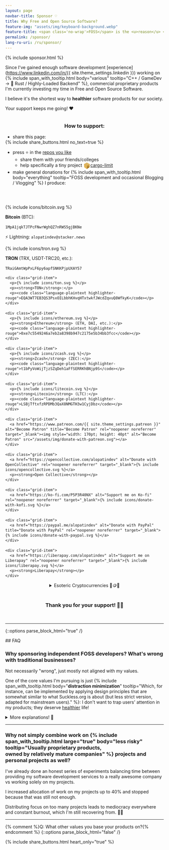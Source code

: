 ```yaml
---
layout: page
navbar-title: Sponsor ♡
title: Why Free and Open Source Software?
feature-img: "assets/img/keyboard-background.webp"
feature-title: <span class='no-wrap'>FOSS</span> is the <u>reason</u> <span class='no-wrap'>why I started <u>career</u></span> <span class='no-wrap'>in Software Development</span>
permalink: /sponsor/
lang-ru-uri: /ru/sponsor/
---
```

{% include sponsor.html %}

Since I've gained enough software development
[experience](https://www.linkedin.com/in/{{ site.theme_settings.linkedin }})
working on
{% include span_with_tooltip.html body="various" tooltip="<span class='no-wrap'>C++ / GameDev</span> → <span class='no-wrap'>🦀 Rust / Highly-Loaded Backend</span>" %},
commercial proprietary products
I'm currently investing my time in <span class='no-wrap'>Free and Open Source Software</span>.

I believe it's the shortest way to **healthier** software products for our society.

Your support keeps me going! ❤️

<div style="display: flex; justify-content: center; padding-bottom: 2rem; margin-top: 0">
  <div class="example" style="max-width: 40rem">
    <h3 style="text-align: center">How to support:</h3>
    <ul style="margin-bottom: 0">
      <li>share this page:</li>
    </ul>
    {% include share_buttons.html no_text=true %}
    <ul>
      <li>press ⭐ in the <a href="https://github.com/alopatindev">repos you like</a>
        <ul>
          <li>share them with your friends/colleges</li>
          <li>help specifically a tiny project <a href="https://github.com/cargo-limit/cargo-limit#support"><img style="display: inline-block; vertical-align: middle; width: 1.4rem; height: 1.4rem" src="/assets/img/cargo-limit.svg">cargo-limit</a></li>
        </ul>
      </li>
      <li class="padding-top-small">make general donations for {% include span_with_tooltip.html body="everything" tooltip="FOSS development <span class='no-wrap'>and occasional Blogging / Vlogging</span>" %} I produce:</li>
    </ul>
  </div>
</div>

<div class="donation-container">
  <div class="grid-container">
    <div class="grid-item">
      <p>{% include icons/bitcoin.svg %}</p>
      <p><strong>Bitcoin</strong> (BTC):</p>
      <p><code class="language-plaintext highlighter-rouge">1MpA1jqkTJTPcFNwrWghQZ7nRWS5gjBKNe</code></p>
      <p>⚡ Lightning: <code class="language-plaintext highlighter-rouge">alopatindev@stacker.news</code></p>
    </div>
    <div class="grid-item">
      <p>{% include icons/tron.svg %}</p>
      <p><strong>TRON</strong> (TRX, USDT-TRC20, etc.):</p>
      <p><code class="language-plaintext highlighter-rouge">TRaiGAmtWpPxLF6py6apfSNKKPjpUXAY57</code></p>
    </div>

    <div class="grid-item">
      <p>{% include icons/ton.svg %}</p>
      <p><strong>TON</strong>:</p>
      <p><code class="language-plaintext highlighter-rouge">EQA3WT7EB3QS3PsxOILbbhKHvqHTxtwkfJWcdZqvuQ8WfkyK</code></p>
    </div>

    <div class="grid-item">
      <p>{% include icons/ethereum.svg %}</p>
      <p><strong>Ethereum</strong> (ETH, DAI, etc.):</p>
      <p><code class="language-plaintext highlighter-rouge">0xe7c5549246a7eb2a8398b947c2175e5b34bb3fcc</code></p>
    </div>

    <div class="grid-item">
      <p>{% include icons/zcash.svg %}</p>
      <p><strong>Zcash</strong> (ZEC):</p>
      <p><code class="language-plaintext highlighter-rouge">t1bPyVoWijTjzSZqDeh1aFfSERRKhBNjp9S</code></p>
    </div>

    <div class="grid-item">
      <p>{% include icons/litecoin.svg %}</p>
      <p><strong>Litecoin</strong> (LTC):</p>
      <p><code class="language-plaintext highlighter-rouge">LSBjTftxfzRPDMb3QaX8NMGTH3w1CyjDbz</code></p>
    </div>

    <div class="grid-item">
      <a href="https://www.patreon.com/{{ site.theme_settings.patreon }}" alt="Become Patron" title="Become Patron" rel="noopener noreferrer" target="_blank"><img style="width: 170pt; height: 40pt" alt="Become Patron" src="/assets/img/donate-with-patreon.svg"></a>
    </div>

    <div class="grid-item">
      <a href="https://opencollective.com/alopatindev" alt="Donate with OpenCollective" rel="noopener noreferrer" target="_blank">{% include icons/opencollective.svg %}</a>
      <p><strong>Open Collective</strong></p>
    </div>

    <div class="grid-item">
      <a href="https://ko-fi.com/P5P3R40NX" alt="Support me on Ko-fi" rel="noopener noreferrer" target="_blank">{% include icons/donate-with-kofi.svg %}</a>
    </div>

    <div class="grid-item">
      <a href="https://paypal.me/alopatindev" alt="Donate with PayPal" title="Donate with PayPal" rel="noopener noreferrer" target="_blank">{% include icons/donate-with-paypal.svg %}</a>
    </div>

    <div class="grid-item">
      <a href="https://liberapay.com/alopatindev" alt="Support me on Liberapay" rel="noopener noreferrer" target="_blank">{% include icons/liberapay.svg %}</a>
      <p><strong>Liberapay</strong></p>
    </div>
  </div>
</div>

<p>
  <div style="display: flex; justify-content: center">
    <div class="esoteric-crypto">
      <details><summary markdown="span">Esoteric Cryptocurrencies 💎🪙🌚</summary>
        <ul>
          <li><strong>AuroraCoin</strong> (AUR): <code class="language-plaintext highlighter-rouge">AMf189Ap4RqQ71L9YWXE9ZBm8GFTnYSTST</code></li>
          <li><strong>Binance coin</strong> (BNB): <code class="language-plaintext highlighter-rouge">0xff3c912b69d6fc8b0e9bc7bb7ed897557ef5d28f</code></li>
          <li><strong>BitcoinCash</strong> (BCH): <code class="language-plaintext highlighter-rouge">qzpewzlsypp5ld2udvfxxw4yhxmlvzy5ku5rnwvj3e</code></li>
          <li><strong>BitcoinGold</strong> (BTG): <code class="language-plaintext highlighter-rouge">GTp7xTfsCSgMqcniS6AVdFhi1L3Nzh7wvJ</code></li>
          <li><strong>BlockChainCoinX</strong> (XCCX): <code class="language-plaintext highlighter-rouge">XNdPhpWZJjyFFA93pCtvENHeWwiDDK1EHZ</code></li>
          <li><strong>Blocknet</strong> (BLOCK): <code class="language-plaintext highlighter-rouge">BnpacNjCfFWQnKEkJgA2LEY5nGfZyd7q3r</code></li>
          <li><strong>Dash</strong> (DASH): <code class="language-plaintext highlighter-rouge">XgW9K6AVqfjP9u9cTvHZBLj51NP6eRxEqA</code></li>
          <li><strong>DeepOnion</strong> (ONION): <code class="language-plaintext highlighter-rouge">DVMVucBGRbj2Uv9QwQj83MRksQAofhTybv</code></li>
          <li><strong>DigiByte</strong> (DGB): <code class="language-plaintext highlighter-rouge">D7a9ysrXXuhqhkxcSweeMvuB57bu1YbNPd</code></li>
          <li><strong>Dogecoin</strong> (DOGE): <code class="language-plaintext highlighter-rouge">D6hkWmCYgbia6oEcuYCdfsPxpXSyTc2DdU</code></li>
          <li><strong>Emercoin</strong> (EMC): <code class="language-plaintext highlighter-rouge">EKyvkQt5CvLtNdACvATdpedmGAhRqHnsm3</code></li>
          <li><strong>Ethereum Classic</strong> (ETC): <code class="language-plaintext highlighter-rouge">0x4822d96683ac11cdac6dc3389a22076164b30d09</code></li>
          <li><strong>EverGreenCoin</strong> (EGC): <code class="language-plaintext highlighter-rouge">ERcmx7nxHG3s1o7hnC3aQKBU3scJEtDuth</code></li>
          <li><strong>Flux</strong> (FLUX): <code class="language-plaintext highlighter-rouge">t1cvr66T2uL6sZgp3HcLMjYUxedVs9aHJzT</code></li>
          <li><strong>GuapCoin</strong> (GUAP): <code class="language-plaintext highlighter-rouge">GNpUxGUxoMi8VoXm7Peq31fskFSkq8Ahfg</code></li>
          <li><strong>Hivecoin</strong> (HVQ): <code class="language-plaintext highlighter-rouge">HRCsmcRFFgDHLeUwJgKxEoKwuHNgdSkLoe</code></li>
          <li><strong>Komodo</strong> (KMD): <code class="language-plaintext highlighter-rouge">RKb2vZewxuNMMuSVinz4mbRZn9GJTyDc59</code></li>
          <li><strong>Monero</strong> (XMR): <code class="language-plaintext highlighter-rouge">45H6MXry6cqS4zwsPBsotx8dBSB9zvnnnbxdkqrCmYH2Rh1hsDKBsjoP67Er966wWBD7awbubMEWx1WfSaRyKFgVCjEKunT</code></li>
          <li><strong>NameCoin</strong> (NMC): <code class="language-plaintext highlighter-rouge">N66EC4gqfjrw6k64URsYX3NDzmESFuGXL6</code></li>
          <li><strong>Novacoin</strong> (NVC): <code class="language-plaintext highlighter-rouge">4ZPNP6hr5GWdSnvxYvswtfCnMUokrtyWP7</code></li>
          <li><strong>PIVX</strong> (PIVX): <code class="language-plaintext highlighter-rouge">DPLE8djj5cZpXmHn361G56Q3m4Wcygx96k</code></li>
          <li><strong>Peercoin</strong> (PPC): <code class="language-plaintext highlighter-rouge">PDUbcDVQgDkrqTidtUdrRMt5FVawnutnzr</code></li>
          <li><strong>PostCoin</strong> (POST): <code class="language-plaintext highlighter-rouge">PNPn16AU9Jp6MX3CLEMitCX4XX3w5BdDvM</code></li>
          <li><strong>Qtum</strong> (QTUM): <code class="language-plaintext highlighter-rouge">QMMvbdKcaAmeThHsXjWUUTYFMB5Si6cZaS</code></li>
          <li><strong>Radiant</strong> (RXD): <code class="language-plaintext highlighter-rouge">19VwKwXYQkMuLGykrPW12njve1xEnAH2cz</code></li>
          <li><strong>Raptoreum</strong> (RTM): <code class="language-plaintext highlighter-rouge">RGLagv2pAjJ3rfoUC4kJFtVw5ogRRBNYYq</code></li>
          <li><strong>Ravencoin</strong> (RVN): <code class="language-plaintext highlighter-rouge">R9WVSimFV1HnbrLGo8zzQiaNWwnwt7Y3Ui</code></li>
          <li><strong>ReddCoin</strong> (RDD): <code class="language-plaintext highlighter-rouge">Rt4NQRZepSm9wERw4ZhgQaM1PHzschzaXE</code></li>
          <li><strong>SmartHoldem</strong> (STH): <code class="language-plaintext highlighter-rouge">SUxHKRsZC9Jv3T3zxPoq9Sq5pMpT9me4rg</code></li>
          <li><strong>Vericoin</strong> (VRC): <code class="language-plaintext highlighter-rouge">VKfmNKqgcwHk9CgPbsCnWJH2crVVq47g75</code></li>
          <li><strong>Vertcoin</strong> (VTC): <code class="language-plaintext highlighter-rouge">Vh6GcgW2DQ7ZGpHhbt44Ru482YZFNcVXuX</code></li>
          <li><strong>WAVES</strong> (WAVES): <code class="language-plaintext highlighter-rouge">3PJwsjYtoBujKM1SDxFZJZfU46C88vvsXrA</code></li>
          <li><strong>eXperience</strong> (XP): <code class="language-plaintext highlighter-rouge">PJGQhytWiPsQebgt1xAJwTdiMF333S4Eje</code></li>
        </ul>
      </details>
    </div>
  </div>
</p>

<h3 style="text-align: center; padding-top: 1rem">Thank you for your support! 🙏🏼</h3>
<br>

---

{::options parse_block_html="true" /}
<div class="faq">
## FAQ

### Why sponsoring independent FOSS developers? What's wrong with traditional businesses?
Not necessarily "wrong", just mostly not aligned with my values.

One of the core values I'm pursuing is just {% include span_with_tooltip.html body="**distraction minimization**" tooltip="Which, for instance, can be implemented by applying design principles that are somewhat similar to what Suckless.org is about (<span class='no-wrap'>but less strict version,</span> adapted for mainstream users)." %}: I don't want to trap users' attention in my products; they deserve [healthier](https://www.ncbi.nlm.nih.gov/pmc/articles/PMC4183915/) life!

<details><summary markdown="span">More explanations! 🤯</summary>
{% include quote-small.html text="Why is it so hard to properly express<br>just this value alone in commercial products?" %}

I perceive the three typical career paths the following way:
<div class="pros-cons">
<h4>1. Work for traditional company (or companies) as a contractor (or coworker)</h4>
- Pros:
    - 👍 possibility to practice {% include span_with_tooltip.html body="SE" tooltip="Software Engineering" %}
        - best for initial gaining of SE experience
    - 👍 possibility to choose organization maturity
        - in a depressing range 🫤
    - 👍 typically no sustainability fuss at all
- Cons:
    - 🤦‍♂️ (almost) **no control** over high-level decisions
        - company will likely do some unethical things for various legitimate reasons

<h4>2. Work on Personal Projects</h4>
- Pros:
    - 👍 best for those who already {% include span_with_tooltip.html large="true" body="experienced enough" tooltip="And terrible for unexperienced developers. Don't get stuck on personal OSS projects if you're unexperienced, otherwise that feeds stereotype that OSS done by individuals == OSS done by unexperienced students" %} in SE
    - 👍 full decisions control
        - possibility to express unrestricted ethical values from the very beginning
        - innovations {% include span_with_tooltip.html large="true" body="freedom" tooltip="<i>Technically</i>, you can introduce any adequate innovations (including simple things, like one-time authentication link sent via something more reliable and secure than SMS), while typical commercial organization (like bank) would usually decline certain useful innovations and prefer disastrous outdated dominant technologies for various &quot;rational&quot; reasons. Or might even integrate irrelevant popular technologies in order to &quot;sell better&quot; 🤦‍♂️" %}
- Cons:
    - 💀 extremely hard sustainability

<h4>3. Open a traditional company</h4>
- Pros:
    - 👍 some decisions control
        - restricted to democratic decisions across (co-)founders
        - but some of the co-founders might *often* turn out to be overgrown psychopathic infants 💀
            - what kind of decisions such company will be making in this case?
- Cons:
    - 🤦‍♂️ too much management, hard to perform actual SE as founder
    - 🤦‍♂️ often very hard sustainability
    - 💀 **parasitic survival values** for unknown period of time
        - company rarely matures up to advanced enough stages of development, where high enough ethical values become adequate to express (without damaging company sustainability).
</div>

<div class="example">
#### Few examples of parasitism in typical commercial products:
1. Intentional (usually survival) **manipulative techniques**:
    - intrusive advertising and notifications
        - *"We've got something else for you!"* when user is about to close a page
        - sudden loud commercials while you're listening to your silent relaxing meditative music
    - sudden [appearance](https://en.wikipedia.org/wiki/Clickjacking#Clickjacking_categories) of unwanted button in the position you were about to click
    - replacement of normal support service with a retarded chat bot, that gives only a limited number of {% include span_with_tooltip.html body="useless feedback options" tooltip="In urgent cases, user can't report a real issue, can't contact a human, and will waste a lot of time brute-forcing the confusing menu options" %}

2. Hardcore intentional manipulative techniques, which suspiciously remind **scam techniques** which exist as something legal due to poor regulations:
    - unannounced enabling of {% include span_with_tooltip.html body="useless paid services" tooltip="Mobile operators love it" %}
    - overcomplicated UIs which intentionally {% include span_with_tooltip.html body="lead to mistakes" tooltip="Sends your money with wrong currency, enables unnecessary paid service, etc." %}
    - {% include span_with_tooltip.html body="not providing" tooltip="Name at least one health insurance company for digital nomads that doesn't do that right now" %} purchased service at all with absurd excuse.
</div>

<p style="margin-bottom: 0">If I'd like to start a traditional company, then even as an ethical enough founder, I would most likely run into choices between:</p>
- implementing similar parasitic stuff
- or closing entire organization, since it's unlikely it will survive otherwise.

{% include quote-small.html text="Sustainable organizations<br>slowly grow through stages of development" %}

They often stuck in [endless](https://www.pcworld.com/article/418693/mozilla-nixes-firefox-os-bowing-out-of-mobile-race.html) [survival](https://www.zdnet.com/article/programming-language-rust-mozilla-job-cuts-have-hit-us-badly-but-heres-how-well-survive/) nightmare.
Some of them run into conflicts between co-founders, which may lead to {% include span_with_tooltip.html large="true" body="corrupting the core values" tooltip="Think of OpenAI, which is no longer &quot;Open&quot;" %} of organization in [various](https://en.wikipedia.org/wiki/Contributor_License_Agreement#Relicensing_controversy) [ways](https://www.youtube.com/watch?v=gutR_LNoZw0) or, ironically, even **abandoning** [core](https://en.wikipedia.org/wiki/Removal_of_Sam_Altman_from_OpenAI) [leaders](https://www.thecorporategovernanceinstitute.com/insights/case-studies/why-did-apples-board-fire-steve-jobs-in-1985/)!

There's a huge chance to never make anything really ethical as an organization, despite long and painful efforts to grow it.

### Ignorance
Organizations naturally delegate {% include span_with_tooltip.html body="less important" tooltip="Or things that <strong>look</strong> less important" %} things to teams which gladly copy-paste terrible damaging ideas, due to various convincing excuses:
because they are cheaper to copy, they are implemented by competitors, etc.

<div class="example">
#### Examples of poor/outdated (but paradoxically popular) engineering "patterns":
- scrolljacking
- useless <a href="https://www.facebook.com/help/124895950923762" target="_blank">over-detailed</a> documentation, which quickly becomes {% include span_with_tooltip.html body="obsolete" tooltip="Rather than maintaining such &quot;documentation&quot;, it's cheaper to turn it into a single link that jumps to and highlights the exact input field" %}
- sudden non-disableable {% include span_with_tooltip.html body="notifications" tooltip="Including &quot;GDPR cookies blabla&quot;, which is a result of regulating things the wrong way" %}/tooltips/tutorials/announcements of features
- [useless](https://github.com/notune/captcha-solver#readme) CAPTCHAs, which bury your precious [flow state](/how-to-take-notes-like-a-programmer/#whats-the-point)
    - there's absolutely no reason to {% include span_with_tooltip.html body="distinguish bots" tooltip="What and why are we fighting? We're at the point of history, where bots <i>might</i> even transit to normal members of society" %} from humans anymore
    - it's ironical that companies like OpenAI/Google/etc. are wasting their time improving bot detection
        - they could even **monetize** bots traffic, by turning bots into a ~~[crypto mining farm](https://github.com/mCaptcha/mCaptcha#readme)~~ distributed browser-based [ML inference](https://github.com/xenova/transformers.js#readme) engine, or whatever ecological enough, both to human mentality and to the business
- overcomplicate every single native GUI application by turning it into another web browser
    - it's a fractal of issues; one of them is that such software inevitably becomes buggy (and usually {% include span_with_tooltip.html body="laggy" tooltip="Which is observable on the fastest available hardware on the market of today and tomorrow" %})
        - sometimes to the point, where it becomes impossible to use without loss of attention and constant annoyance
- offline anti-patterns, like a notification bell in your {% include span_with_tooltip.html body="microwave" tooltip="Thank God we don't yet have <span class='no-wrap'>&quot;Smart&quot; Teapots</span> that also do the bell-screaming and additionally beg monthly subscriptions for <span class='brand'>Premium Volumes</span> and <span class='brand'>Platinum Boiling Speeds</span>" %} that decreases quality of your neighbors' sleep
    - reminds me an another popular (but orthogonal) anti-pattern: *cool* light (produced by conditioner or whatever) that decreases quality of your sleep.
</div>

{% include quote-small.html text="So why do I choose making personal FOSS projects?" %}

Due to <i>possibility</i> to start without all this parasitism {% include span_with_tooltip.html large="true" body="from the very beginning" tooltip="Increasing risk of my own sustainability as a tradeoff" %}.
</details>

---

### Why not simply combine work on {% include span_with_tooltip.html large="true" body="less risky" tooltip="Usually proprietary products,<br>owned by relatively mature companies" %} projects and personal projects as well?
I've already done an honest series of experiments balancing time between providing my software development services
to a really awesome company vs working solely on my projects.

I increased allocation of work on my projects up to 40% and stopped because that was still not enough.

Distributing focus on too many projects leads to mediocracy everywhere and constant burnout, which I'm still recovering from. 🧘‍♂️

---

{% comment %}Q: What other values you base your products on?{% endcomment %}
{::options parse_block_html="false" /}
</div>

{% include share_buttons.html heart_only="true" %}
<br>
